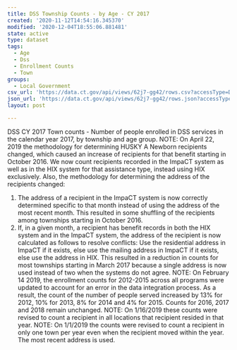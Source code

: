 ```yaml
---
title: DSS Township Counts - by Age - CY 2017
created: '2020-11-12T14:54:16.345370'
modified: '2020-12-04T18:55:06.881481'
state: active
type: dataset
tags:
  - Age
  - Dss
  - Enrollment Counts
  - Town
groups:
  - Local Government
csv_url: 'https://data.ct.gov/api/views/62j7-gg42/rows.csv?accessType=DOWNLOAD'
json_url: 'https://data.ct.gov/api/views/62j7-gg42/rows.json?accessType=DOWNLOAD'
layout: post

---
```

DSS CY 2017 Town counts - Number of people enrolled in DSS services in the calendar year 2017, by township and age group.
NOTE: On April 22, 2019 the methodology for determining HUSKY A Newborn recipients changed, which caused an increase of recipients for that benefit starting in October 2016. We now count recipients recorded in the ImpaCT system as well as in the HIX system for that assistance type, instead using HIX exclusively.
Also, the methodology for determining the address of the recipients changed:
1. The address of a recipient in the ImpaCT system is now correctly determined specific to that month instead of using the address of the most recent month. This resulted in some shuffling of the recipients among townships starting in October 2016.
2. If, in a given month, a recipient has benefit records in both the HIX system and in the ImpaCT system, the address of the recipient is now calculated as follows to resolve conflicts: Use the residential address in ImpaCT if it exists, else use the mailing address in ImpaCT if it exists, else use the address in HIX. This resulted in a reduction in counts for most townships starting in March 2017 because a single address is now used instead of two when the systems do not agree.
NOTE: On February 14 2019, the enrollment counts for 2012-2015 across all programs were updated to account for an error in the data integration process. As a result, the count of the number of people served increased by 13% for 2012, 10% for 2013, 8% for 2014 and 4% for 2015. Counts for 2016, 2017 and 2018 remain unchanged.
NOTE: On 1/16/2019 these counts were revised to count a recipient in all locations that recipient resided in that year.
NOTE: On 1/1/2019 the counts were revised to count a recipient in only one town per year even when the recipient moved within the year. The most recent address is used.
